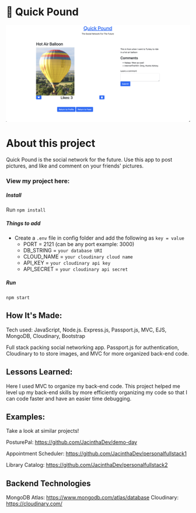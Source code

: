 # 📲 Quick Pound 

<img width="1440" alt="Quick Pound homepage" src="/public/imgs/Quick-Pound.png">

# About this project
Quick Pound is the social network for the future. Use this app to post pictures, and like and comment on your friends' pictures.

### View my project here: 

##### Install

Run `npm install`

##### Things to add

- Create a `.env` file in config folder and add the following as `key = value`
  - PORT = 2121 (can be any port example: 3000)
  - DB_STRING = `your database URI`
  - CLOUD_NAME = `your cloudinary cloud name`
  - API_KEY = `your cloudinary api key`
  - API_SECRET = `your cloudinary api secret`

##### Run

`npm start`


## How It's Made:
Tech used: JavaScript, Node.js. Express.js, Passport.js, MVC, EJS, MongoDB, Cloudinary, Bootstrap

Full stack packing social networking app. Passport.js for authentication, Cloudinary to to store images, and MVC for more organized back-end code.

## Lessons Learned:
Here I used MVC to organize my back-end code. This project helped me level up my back-end skills by more efficiently organizing my code so that I can code faster and have an easier time debugging.

## Examples:
Take a look at similar projects!

PosturePal: https://github.com/JacinthaDev/demo-day

Appointment Scheduler: https://github.com/JacinthaDev/personalfullstack1

Library Catalog: https://github.com/JacinthaDev/personalfullstack2

## Backend Technologies
MongoDB Atlas: https://www.mongodb.com/atlas/database
Cloudinary: https://cloudinary.com/
